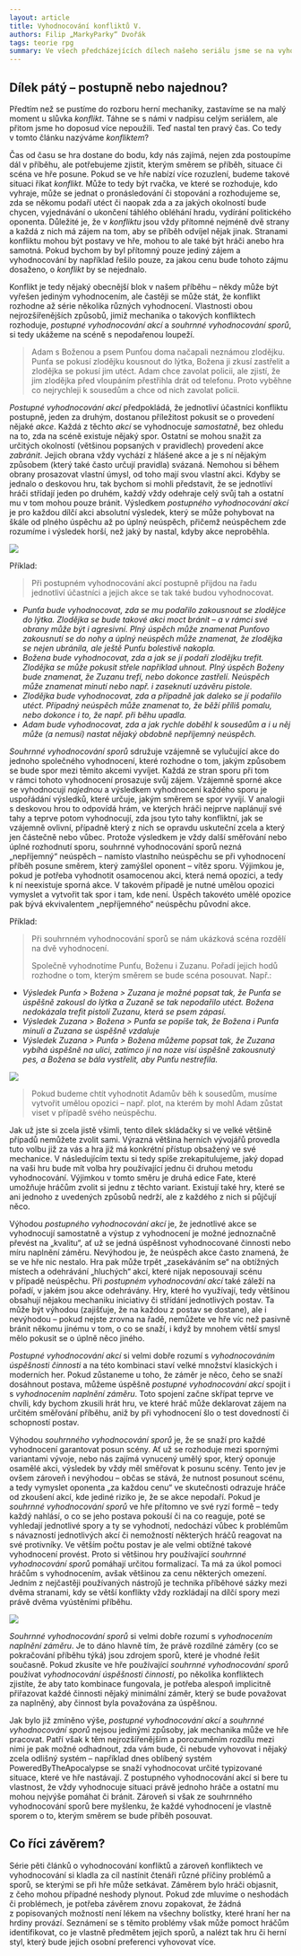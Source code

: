 ```yaml
---
layout: article
title: Vyhodnocování konfliktů V.
authors: Filip „MarkyParky“ Dvořák
tags: teorie rpg
summary: Ve všech předcházejících dílech našeho seriálu jsme se na vyhodnocování a RPG hry dívali více či méně subjektivním pohledem. Popisovali jsme si, co ve hře můžeme vlastně vyhodnocovat, jaká to má úskalí a jak ten či onen způsob může či nemusí naplnit hráčské preference. Tento poslední dílek skládačky se bude od ostatních trochu lišit. Bude se totiž zabývat přímo herní mechanikou.
---
```


## Dílek pátý – postupně nebo najednou?

Předtím než se pustíme do rozboru herní mechaniky, zastavíme se na malý moment u slůvka _konflikt_. Táhne se s námi v nadpisu celým seriálem, ale přitom jsme ho doposud více nepoužili. Teď nastal ten pravý čas. Co tedy v tomto článku nazýváme _konfliktem_?

Čas od času se hra dostane do bodu, kdy nás zajímá, nejen zda postoupíme dál v příběhu, ale potřebujeme zjistit, kterým směrem se příběh, situace či scéna ve hře posune. Pokud se ve hře nabízí více rozuzlení, budeme takové situaci říkat _konflikt_. Může to tedy být rvačka, ve které se rozhoduje, kdo vyhraje, může se jednat o pronásledování či stopování a rozhodujeme se, zda se někomu podaří utéct či naopak zda a za jakých okolností bude chycen, vyjednávání o ukončení táhlého obléhání hradu, vydírání politického oponenta. Důležité je, že v _konfliktu_ jsou vždy přítomné nejméně dvě strany a každá z nich má zájem na tom, aby se příběh odvíjel nějak jinak. Stranami konfliktu mohou být postavy ve hře, mohou to ale také být hráči anebo hra samotná. Pokud bychom by byl přítomný pouze jediný zájem a vyhodnocování by například řešilo pouze, za jakou cenu bude tohoto zájmu dosaženo, o _konflikt_ by se nejednalo.

Konflikt je tedy nějaký obecnější blok v našem příběhu – někdy může být vyřešen jediným vyhodnocením, ale častěji se může stát, že konflikt rozhodne až série několika různých vyhodnocení. Vlastnosti obou nejrozšířenějších způsobů, jimiž mechanika o takových konfliktech rozhoduje, _postupné vyhodnocování akcí_ a _souhrnné vyhodnocování sporů_, si tedy ukážeme na scéně s nepodařenou loupeží.

> Adam s Boženou a psem Punťou doma načapali neznámou zlodějku. Punťa se pokusí zlodějku kousnout do lýtka, Božena ji zkusí zastřelit a zlodějka se pokusí jim utéct. Adam chce zavolat policii, ale zjistí, že jim zlodějka před vloupáním přestřihla drát od telefonu. Proto vyběhne co nejrychleji k sousedům a chce od nich zavolat policii.

_Postupné vyhodnocování akcí_ předpokládá, že jednotliví účastníci konfliktu postupně, jeden za druhým, dostanou příležitost pokusit se o provedení nějaké _akce_. Každá z těchto _akcí_ se vyhodnocuje _samostatně_, bez ohledu na to, zda na scéně existuje nějaký spor. Ostatní se mohou snažit za určitých okolností (většinou popsaných v pravidlech) provedení akce _zabránit_. Jejich obrana vždy vychází z hlášené akce a je s ní nějakým způsobem (který také často určují pravidla) svázaná. Nemohou si během obrany prosazovat vlastní úmysl, od toho mají svou vlastní akci. Kdyby se jednalo o deskovou hru, tak bychom si mohli představit, že se jednotliví hráči střídají jeden po druhém, každý vždy odehraje celý svůj tah a ostatní mu v tom mohou pouze bránit. Výsledkem _postupného vyhodnocování akcí_ je pro každou dílčí akci absolutní výsledek, který se může pohybovat na škále od plného úspěchu až po úplný neúspěch, přičemž neúspěchem zde rozumíme i výsledek horší, než jaký by nastal, kdyby akce neproběhla.

![](cube-689618-960-720-opt.jpg)

Příklad:

> Při postupném vyhodnocování akcí postupně přijdou na řadu jednotliví účastníci a jejich akce se tak také budou vyhodnocovat.

- _Punťa bude vyhodnocovat, zda se mu podařilo zakousnout se zlodějce do lýtka. Zlodějka se bude takové akci moct bránit – a v rámci své obrany může být i agresivní. Plný úspěch může znamenat Punťovo zakousnutí se do nohy a úplný neúspěch může znamenat, že zlodějka se nejen ubránila, ale ještě Punťu bolestivě nakopla._
- _Božena bude vyhodnocovat, zda a jak se jí podaří zlodějku trefit. Zlodějka se může pokusit střele například uhnout. Plný úspěch Boženy bude znamenat, že Zuzanu trefí, nebo dokonce zastřelí. Neúspěch může znamenat minutí nebo např. i zaseknutí uzávěru pistole._
- _Zlodějka bude vyhodnocovat, zda a případně jak daleko se jí podařilo utéct. Případný neúspěch může znamenat to, že běží příliš pomalu, nebo dokonce i to, že např. při běhu upadla._
- _Adam bude vyhodnocovat, zda a jak rychle doběhl k sousedům a i u něj může (a nemusí) nastat nějaký obdobně nepříjemný neúspěch._

_Souhrnné vyhodnocování sporů_ sdružuje vzájemně se vylučující akce do jednoho společného vyhodnocení, které rozhodne o tom, jakým způsobem se bude spor mezi těmito akcemi vyvíjet. Každá ze stran sporu při tom v rámci tohoto vyhodnocení prosazuje svůj zájem. Vzájemně sporné akce se vyhodnocují _najednou_ a výsledkem vyhodnocení každého sporu je uspořádání výsledků, které určuje, jakým směrem se spor vyvíjí. V analogii s deskovou hrou to odpovídá hrám, ve kterých hráči nejprve naplánují své tahy a teprve potom vyhodnocují, zda jsou tyto tahy konfliktní, jak se vzájemně ovlivní, případně který z nich se opravdu uskuteční zcela a který jen částečně nebo vůbec. Protože výsledkem je vždy další směřování nebo úplné rozhodnutí sporu, souhrnné vyhodnocování sporů nezná „nepříjemný“ neúspěch – namísto vlastního neúspěchu se při vyhodnocení příběh posune směrem, který zamýšlel oponent – vítěz sporu. Výjimkou je, pokud je potřeba vyhodnotit osamocenou akci, která nemá opozici, a tedy k ní neexistuje sporná akce. V takovém případě je nutné umělou opozici vymyslet a vytvořit tak spor i tam, kde není. Úspěch takovéto umělé opozice pak bývá ekvivalentem „nepříjemného“ neúspěchu původní akce.

Příklad:

> Při souhrnném vyhodnocování sporů se nám ukázková scéna rozdělí na dvě vyhodnocení.
>
> Společně vyhodnotíme Punťu, Boženu i Zuzanu. Pořadí jejich hodů rozhodne o tom, kterým směrem se bude scéna posouvat. Např.:

- _Výsledek Punťa > Božena > Zuzana je možné popsat tak, že Punťa se úspěšně zakousl do lýtka a Zuzaně se tak nepodařilo utéct. Božena nedokázala trefit pistolí Zuzanu, která se psem zápasí._
- _Výsledek Zuzana > Božena > Punťa se popíše tak, že Božena i Punťa minuli a Zuzana se úspěšně vzdaluje_
- _Výsledek Zuzana > Punťa > Božena můžeme popsat tak, že Zuzana vybíhá úspěšně na ulici, zatímco jí na noze visí úspěšně zakousnutý pes, a Božena se bála vystřelit, aby Punťu nestrefila._

![](poker-1061051-960-720-opt.jpg)

> Pokud budeme chtít vyhodnotit Adamův běh k sousedům, musíme vytvořit umělou opozici – např. plot, na kterém by mohl Adam zůstat viset v případě svého neúspěchu.

Jak už jste si zcela jistě všimli, tento dílek skládačky si ve velké většině případů nemůžete zvolit sami. Výrazná většina herních vývojářů provedla tuto volbu již za vás a hra již má konkrétní přístup obsažený ve své mechanice. V následujícím textu si tedy spíše zrekapitulujeme, jaký dopad na vaši hru bude mít volba hry používající jednu či druhou metodu vyhodnocování. Výjimkou v tomto směru je druhá edice Fate, které umožňuje hráčům zvolit si jednu z těchto variant. Existují také hry, které se ani jednoho z uvedených způsobů nedrží, ale z každého z nich si půjčují něco.

Výhodou _postupného vyhodnocování akcí_ je, že jednotlivé akce se vyhodnocují samostatně a výstup z vyhodnocení je možné jednoznačně převést na „kvalitu“, ať už se jedná úspěšnost vyhodnocované činnosti nebo míru naplnění záměru. Nevýhodou je, že neúspěch akce často znamená, že se ve hře nic nestalo. Hra pak může trpět „zasekáváním se“ na obtížných místech a odehrávání „hluchých“ akcí, které nijak neposouvají scénu v případě neúspěchu. Při _postupném vyhodnocování akcí_ také záleží na pořadí, v jakém jsou akce odehrávány. Hry, které ho využívají, tedy většinou obsahují nějakou mechaniku iniciativy či střídání jednotlivých postav. Ta může být výhodou (zajišťuje, že na každou z postav se dostane), ale i nevýhodou – pokud nejste zrovna na řadě, nemůžete ve hře víc než pasivně bránit někomu jinému v tom, o co se snaží, i když by mnohem větší smysl mělo pokusit se o úplně něco jiného.

_Postupné vyhodnocování akcí_ si velmi dobře rozumí s _vyhodnocováním úspěšnosti činnosti_ a na této kombinaci staví velké množství klasických i moderních her. Pokud zůstaneme u toho, že záměr je něco, čeho se snaží dosáhnout postava, můžeme úspěšně _postupné vyhodnocování akcí_ spojit i s _vyhodnocením naplnění záměru_. Toto spojení začne skřípat teprve ve chvíli, kdy bychom zkusili hrát hru, ve které hráč může deklarovat zájem na určitém směřování příběhu, aniž by při vyhodnocení šlo o test dovedností či schopností postav.

Výhodou _souhrnného vyhodnocování sporů_ je, že se snaží pro každé vyhodnocení garantovat posun scény. Ať už se rozhoduje mezi spornými variantami vývoje, nebo nás zajímá vynucený umělý spor, který oponuje osamělé akci, výsledek by vždy měl směřovat k posunu scény. Tento jev je ovšem zároveň i nevýhodou – občas se stává, že nutnost posunout scénu, a tedy vymyslet oponenta „za každou cenu“ ve skutečnosti odrazuje hráče od zkoušení akcí, kde jediné riziko je, že se akce nepodaří. Pokud je _souhrnné vyhodnocování sporů_ ve hře přítomno ve své ryzí formě – tedy každý nahlásí, o co se jeho postava pokouší či na co reaguje, poté se vyhledají jednotlivé spory a ty se vyhodnotí, nedochází vůbec k problémům s návazností jednotlivých akcí či nemožností některých hráčů reagovat na své protivníky. Ve větším počtu postav je ale velmi obtížné takové vyhodnocení provést. Proto si většinou hry používající _souhrnné vyhodnocování sporů_ pomáhají určitou formalizací. Ta má za úkol pomoci hráčům s vyhodnocením, avšak většinou za cenu některých omezení. Jedním z nejčastěji používaných nástrojů je technika příběhové sázky mezi dvěma stranami, kdy se větší konflikty vždy rozkládají na dílčí spory mezi právě dvěma vyústěními příběhu.

![](landscape-398500-960-7-opt.jpg)

_Souhrnné vyhodnocování sporů_ si velmi dobře rozumí s _vyhodnocením naplnění záměru_. Je to dáno hlavně tím, že právě rozdílné záměry (co se pokračování příběhu týká) jsou zdrojem sporů, které je vhodné řešit současně. Pokud zkusíte ve hře používající _souhrnné vyhodnocování sporů_ používat _vyhodnocování úspěšnosti činnosti_, po několika konfliktech zjistíte, že aby tato kombinace fungovala, je potřeba alespoň implicitně přiřazovat každé činnosti nějaký minimální záměr, který se bude považovat za naplněný, aby činnost byla považována za úspěšnou.

Jak bylo již zmíněno výše, _postupné vyhodnocování akcí_ a _souhrnné vyhodnocování sporů_ nejsou jedinými způsoby, jak mechanika může ve hře pracovat. Patří však k těm nejrozšířenějším a porozuměním rozdílu mezi nimi je pak možné odhadnout, zda vám bude, či nebude vyhovovat i nějaký zcela odlišný systém – například dnes oblíbený systém PoweredByTheApocalypse se snaží vyhodnocovat určité typizované situace, které ve hře nastávají. Z postupného vyhodnocování akcí si bere tu vlastnost, že vždy vyhodnocuje situaci právě jednoho hráče a ostatní mu mohou nejvýše pomáhat či bránit. Zároveň si však ze souhrnného vyhodnocování sporů bere myšlenku, že každé vyhodnocení je vlastně sporem o to, kterým směrem se bude příběh posouvat.

## Co říci závěrem?

Série pěti článků o vyhodnocování konfliktů a zároveň konfliktech ve vyhodnocování si kladla za cíl nastínit čtenáři různé příčiny problémů a sporů, se kterými se při hře může setkávat. Záměrem bylo hráči objasnit, z čeho mohou případné neshody plynout. Pokud zde mluvíme o neshodách či problémech, je potřeba závěrem znovu zopakovat, že žádná z popisovaných možností není lékem na všechny bolístky, které hraní her na hrdiny provází. Seznámení se s těmito problémy však může pomoct hráčům identifikovat, co je vlastně předmětem jejich sporů, a nalézt tak hru či herní styl, který bude jejich osobní preferenci vyhovovat více.
